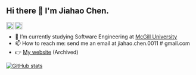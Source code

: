 ## Hi there 👋 I'm Jiahao Chen.
<a href="https://twitter.com/gaozenghao">
  <img align="left" alt="gaozenghao | Twitter" width="20px" src="https://image.flaticon.com/icons/svg/2111/2111502.svg" />
</a>

<a href="https://www.linkedin.com/in/jiahao-c">
  <img align="left" alt="Zenghao Gao" width="20px" src="https://image.flaticon.com/icons/svg/2111/2111465.svg" />
</a>
<br/>

- 🌱 I’m currently studying Software Engineering at [McGill University](https://mcgill.ca)  
- 📫 How to reach me: send me an email at jiahao.chen.0011 # gmail.com
- 👉 [My website](https://jiahao-chen.web.app/)  (Archived)

[![GitHub stats](https://github-readme-stats.vercel.app/api?username=jiahao-c&show_icons=true)  ](https://github.com/jiahao-c/)

<!--
**jiahao-c/jiahao-c** is a ✨ _special_ ✨ repository because its `README.md` (this file) appears on your GitHub profile.

Here are some ideas to get you started:

- 🔭 I’m currently working on ...
- 🌱 I’m currently learning ...
- 👯 I’m looking to collaborate on ...
- 🤔 I’m looking for help with ...
- 💬 Ask me about ...
- 📫 How to reach me: ...
- 😄 Pronouns: ...
- ⚡ Fun fact: ...
-->
